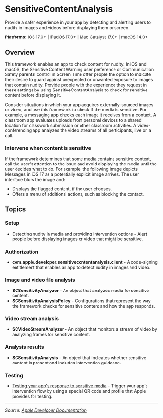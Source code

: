 # SensitiveContentAnalysis

Provide a safer experience in your app by detecting and alerting users to nudity in images and videos before displaying them onscreen.

**Platforms:** iOS 17.0+ | iPadOS 17.0+ | Mac Catalyst 17.0+ | macOS 14.0+

## Overview

This framework enables an app to check content for nudity. In iOS and macOS, the Sensitive Content Warning user preference or Communication Safety parental control in Screen Time offer people the option to indicate their desire to guard against unexpected or unwanted exposure to images that contain nudity. Provide people with the experience they request in these settings by using SensitiveContentAnalysis to check for sensitive content before displaying it.

Consider situations in which your app acquires externally-sourced images or video, and use this framework to check if the media is sensitive. For example, a messaging app checks each image it receives from a contact. A classroom app evaluates uploads from personal devices to a shared location for classwork submission or other classroom activities. A video-conferencing app analyzes the video streams of all perticipants, live on a call.

### Intervene when content is sensitive

If the framework determines that some media contains sensitive content, call the user's attention to the issue and avoid displaying the media until the user decides what to do. For example, the following image depicts Messages in iOS 17 as a potentially explicit image arrives. The user interface blurs the image and:

- Displays the flagged content, if the user chooses.
- Offers a menu of additional actions, such as blocking the contact.

## Topics

### Setup
- [Detecting nudity in media and providing intervention options](https://developer.apple.com/documentation/sensitivecontentanalysis/detecting_nudity_in_media_and_providing_intervention_options) - Alert people before displaying images or video that might be sensitive.

### Authorization
- **com.apple.developer.sensitivecontentanalysis.client** - A code-signing entitlement that enables an app to detect nudity in images and video.

### Image and video file analysis
- **SCSensitivityAnalyzer** - An object that analyzes media for sensitive content.
- **SCSensitivityAnalysisPolicy** - Configurations that represent the way the framework checks for sensitive content and how the app responds.

### Video stream analysis
- **SCVideoStreamAnalyzer** - An object that monitors a stream of video by analyzing frames for sensitive content.

### Analysis results
- **SCSensitivityAnalysis** - An object that indicates whether sensitive content is present and includes intervention guidance.

### Testing
- [Testing your app's response to sensitive media](https://developer.apple.com/documentation/sensitivecontentanalysis/testing_your_app_s_response_to_sensitive_media) - Trigger your app's intervention flow by using a special QR code and profile that Apple provides for testing.

---

*Source: [Apple Developer Documentation](https://developer.apple.com/documentation/SensitiveContentAnalysis)*